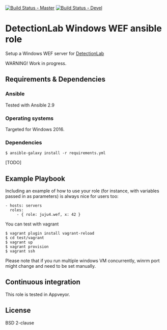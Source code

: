 [![Build Status - Master](https://travis-ci.org/juju4/ansible-wef.svg?branch=master)](https://travis-ci.org/juju4/ansible-wef)
[![Build Status - Devel](https://travis-ci.org/juju4/ansible-wef.svg?branch=devel)](https://travis-ci.org/juju4/ansible-wef/branches)
# DetectionLab Windows WEF ansible role

Setup a Windows WEF server for [DetectionLab](https://github.com/clong/DetectionLab)

WARNING! Work in progress.

## Requirements & Dependencies

### Ansible

Tested with Ansible 2.9

### Operating systems

Targeted for Windows 2016.

### Dependencies

```
$ ansible-galaxy install -r requirements.yml
```

[TODO]

## Example Playbook

Including an example of how to use your role (for instance, with variables
passed in as parameters) is always nice for users too:

    - hosts: servers
      roles:
         - { role: juju4.wef, x: 42 }

You can test with vagrant
```
$ vagrant plugin install vagrant-reload
$ cd test/vagrant
$ vagrant up
$ vagrant provision
$ vagrant ssh
```
Please note that if you run multiple windows VM concurrently, winrm port might change and need to be set manually.

## Continuous integration

This role is tested in Appveyor.

## License

BSD 2-clause

